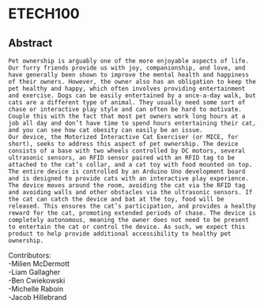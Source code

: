 # ETECH100
## Abstract
	Pet ownership is arguably one of the more enjoyable aspects of life. Our furry friends provide us with joy, companionship, and love, and have generally been shown to improve the mental health and happiness of their owners. However, the owner also has an obligation to keep the pet healthy and happy, which often involves providing entertainment and exercise. Dogs can be easily entertained by a once-a-day walk, but cats are a different type of animal. They usually need some sort of chase or interactive play style and can often be hard to motivate. Couple this with the fact that most pet owners work long hours at a job all day and don’t have time to spend hours entertaining their cat, and you can see how cat obesity can easily be an issue.  
	Our device, the Motorized Interactive Cat Exerciser (or MICE, for short), seeks to address this aspect of pet ownership. The device consists of a base with two wheels controlled by DC motors, several ultrasonic sensors, an RFID sensor paired with an RFID tag to be attached to the cat’s collar, and a cat toy with food mounted on top. The entire device is controlled by an Arduino Uno development board and is designed to provide cats with an interactive play experience. The device moves around the room, avoiding the cat via the RFID tag and avoiding walls and other obstacles via the ultrasonic sensors. If the cat can catch the device and bat at the toy, food will be released. This ensures the cat’s participation, and provides a healthy reward for the cat, promoting extended periods of chase. The device is completely autonomous, meaning the owner does not need to be present to entertain the cat or control the device. As such, we expect this product to help provide additional accessibility to healthy pet ownership.  

Contributors:  
-Milien McDermott  
-Liam Gallagher  
-Ben Cwiekowski  
-Michelle Raboin  
-Jacob Hillebrand  
